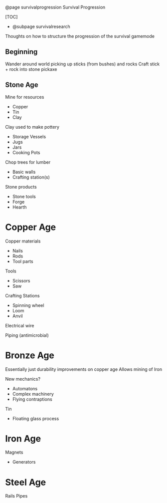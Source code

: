 @page survivalprogression Survival Progression

[TOC]
 - @subpage survivalresearch


Thoughts on how to structure the progression of the survival gamemode


## Beginning
Wander around world picking up sticks (from bushes) and rocks
Craft stick + rock into stone pickaxe



## Stone Age
Mine for resources
 - Copper
 - Tin
 - Clay

Clay used to make pottery
 - Storage Vessels
 - Jugs
 - Jars
 - Cooking Pots

Chop trees for lumber
 - Basic walls
 - Crafting station(s)

Stone products
 - Stone tools
 - Forge
 - Hearth


# Copper Age
Copper materials
 - Nails
 - Rods
 - Tool parts

Tools
 - Scissors
 - Saw

Crafting Stations
 - Spinning wheel
 - Loom
 - Anvil

Electrical wire

Piping (antimicrobial)

# Bronze Age
Essentially just durability improvements on copper age
Allows mining of Iron

New mechanics?
 - Automatons
 - Complex machinery
 - Flying contraptions

Tin
 - Floating glass process

# Iron Age


Magnets
 - Generators


# Steel Age

Rails
Pipes


